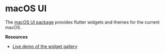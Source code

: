 # macOS UI
The [macOS UI package](https://github.com/macosui/macos_ui) provides flutter widgets and themes for 
the current macOS.

**Resources**
* [Live demo of the widget gallery](https://macosui.github.io/macos_ui/#/)

<!-- 
vim: ts=2:sw=2:sts=2
-->
